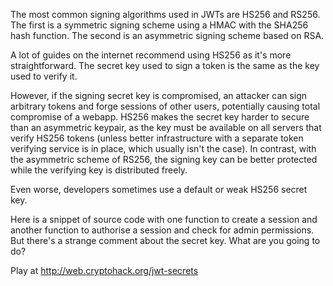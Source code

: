 The most common signing algorithms used in JWTs are HS256 and RS256. The first is a symmetric signing scheme using a HMAC with the SHA256 hash function. The second is an asymmetric signing scheme based on RSA.

A lot of guides on the internet recommend using HS256 as it's more straightforward. The secret key used to sign a token is the same as the key used to verify it.

However, if the signing secret key is compromised, an attacker can sign arbitrary tokens and forge sessions of other users, potentially causing total compromise of a webapp. HS256 makes the secret key harder to secure than an asymmetric keypair, as the key must be available on all servers that verify HS256 tokens (unless better infrastructure with a separate token verifying service is in place, which usually isn't the case). In contrast, with the asymmetric scheme of RS256, the signing key can be better protected while the verifying key is distributed freely.

Even worse, developers sometimes use a default or weak HS256 secret key.

Here is a snippet of source code with one function to create a session and another function to authorise a session and check for admin permissions. But there's a strange comment about the secret key. What are you going to do?

Play at http://web.cryptohack.org/jwt-secrets